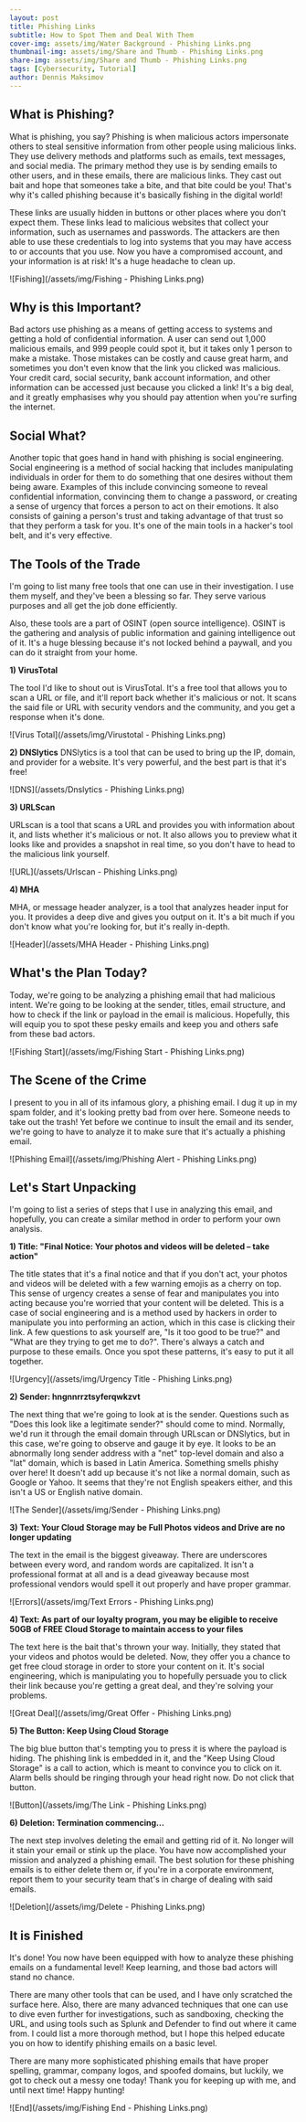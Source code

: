 ```yaml
---
layout: post
title: Phishing Links
subtitle: How to Spot Them and Deal With Them
cover-img: assets/img/Water Background - Phishing Links.png
thumbnail-img: assets/img/Share and Thumb - Phishing Links.png
share-img: assets/img/Share and Thumb - Phishing Links.png
tags: [Cybersecurity, Tutorial]
author: Dennis Maksimov
---
```


## What is Phishing?

What is phishing, you say? Phishing is when malicious actors impersonate others to steal sensitive information from other people using malicious links. They use delivery methods and platforms such as emails, text messages, and social media. The primary method they use is by sending emails to other users, and in these emails, there are malicious links. They cast out bait and hope that someones take a bite, and that bite could be you! That's why it's called phishing because it's basically fishing in the digital world!

These links are usually hidden in buttons or other places where you don't expect them. These links lead to malicious websites that collect your information, such as usernames and passwords. The attackers are then able to use these credentials to log into systems that you may have access to or accounts that you use. Now you have a compromised account, and your information is at risk! It's a huge headache to clean up.

![Fishing](/assets/img/Fishing - Phishing Links.png)

## Why is this Important?

Bad actors use phishing as a means of getting access to systems and getting a hold of confidential information. A user can send out 1,000 malicious emails, and 999 people could spot it, but it takes only 1 person to make a mistake. Those mistakes can be costly and cause great harm, and sometimes you don't even know that the link you clicked was malicious. Your credit card, social security, bank account information, and other information can be accessed just because you clicked a link! It's a big deal, and it greatly emphasises why you should pay attention when you're surfing the internet.

## Social What?

Another topic that goes hand in hand with phishing is social engineering. Social engineering is a method of social hacking that includes manipulating individuals in order for them to do something that one desires without them being aware. Examples of this include convincing someone to reveal confidential information, convincing them to change a password, or creating a sense of urgency that forces a person to act on their emotions. It also consists of gaining a person's trust and taking advantage of that trust so that they perform a task for you. It's one of the main tools in a hacker's tool belt, and it's very effective.

## The Tools of the Trade

I'm going to list many free tools that one can use in their investigation. I use them myself, and they've been a blessing so far. They serve various purposes and all get the job done efficiently.

Also, these tools are a part of OSINT (open source intelligence). OSINT is the gathering and analysis of public information and gaining intelligence out of it. It's a huge blessing because it's not locked behind a paywall, and you can do it straight from your home. 

**1) VirusTotal**

The tool I'd like to shout out is VirusTotal. It's a free tool that allows you to scan a URL or file, and it'll report back whether it's malicious or not. It scans the said file or URL with security vendors and the community, and you get a response when it's done.

![Virus Total](/assets/img/Virustotal - Phishing Links.png)

**2) DNSlytics**
DNSlytics is a tool that can be used to bring up the IP, domain, and provider for a website. It's very powerful, and the best part is that it's free!

![DNS](/assets/Dnslytics - Phishing Links.png)

**3) URLScan**

URLscan is a tool that scans a URL and provides you with information about it, and lists whether it's malicious or not. It also allows you to preview what it looks like and provides a snapshot in real time, so you don't have to head to the malicious link yourself. 

![URL](/assets/Urlscan - Phishing Links.png)

**4) MHA**

MHA, or message header analyzer, is a tool that analyzes header input for you. It provides a deep dive and gives you output on it. It's a bit much if you don't know what you're looking for, but it's really in-depth.

![Header](/assets/MHA Header - Phishing Links.png)

## What's the Plan Today?

Today, we're going to be analyzing a phishing email that had malicious intent. We're going to be looking at the sender, titles, email structure, and how to check if the link or payload in the email is malicious. Hopefully, this will equip you to spot these pesky emails and keep you and others safe from these bad actors.

![Fishing Start](/assets/img/Fishing Start - Phishing Links.png)

## The Scene of the Crime

I present to you in all of its infamous glory, a phishing email. I dug it up in my spam folder, and it's looking pretty bad from over here. Someone needs to take out the trash! Yet before we continue to insult the email and its sender, we're going to have to analyze it to make sure that it's actually a phishing email.

![Phishing Email](/assets/img/Phishing Alert - Phishing Links.png)

## Let's Start Unpacking

I'm going to list a series of steps that I use in analyzing this email, and hopefully, you can create a similar method in order to perform your own analysis.

**1) Title: "Final Notice: Your photos and videos will be deleted – take action"**

The title states that it's a final notice and that if you don't act, your photos and videos will be deleted with a few warning emojis as a cherry on top. This sense of urgency creates a sense of fear and manipulates you into acting because you're worried that your content will be deleted. This is a case of social engineering and is a method used by hackers in order to manipulate you into performing an action, which in this case is clicking their link. A few questions to ask yourself are, "Is it too good to be true?" and "What are they trying to get me to do?". There's always a catch and purpose to these emails. Once you spot these patterns, it's easy to put it all together.

![Urgency](/assets/img/Urgency Title - Phishing Links.png)

**2) Sender: hngnnrrztsyferqwkzvt**

The next thing that we're going to look at is the sender. Questions such as "Does this look like a legitimate sender?" should come to mind. Normally, we'd run it through the email domain through URLscan or DNSlytics, but in this case, we're going to observe and gauge it by eye. It looks to be an abnormally long sender address with a "net" top-level domain and also a "lat" domain, which is based in Latin America. Something smells phishy over here! It doesn't add up because it's not like a normal domain, such as Google or Yahoo. It seems that they're not English speakers either, and this isn't a US or English native domain. 

![The Sender](/assets/img/Sender - Phishing Links.png)
 
**3) Text: Your Cloud Storage may be Full Photos videos and Drive are no longer updating**

The text in the email is the biggest giveaway. There are underscores between every word, and random words are capitalized. It isn't a professional format at all and is a dead giveaway because most professional vendors would spell it out properly and have proper grammar.

![Errors](/assets/img/Text Errors - Phishing Links.png)

**4) Text: As part of our loyalty program, you may be eligible to receive 50GB of FREE Cloud Storage to maintain access to your files**

The text here is the bait that's thrown your way. Initially, they stated that your videos and photos would be deleted. Now, they offer you a chance to get free cloud storage in order to store your content on it. It's social engineering, which is manipulating you to hopefully persuade you to click their link because you're getting a great deal, and they're solving your problems.

![Great Deal](/assets/img/Great Offer - Phishing Links.png)

**5) The Button: Keep Using Cloud Storage**

The big blue button that's tempting you to press it is where the payload is hiding. The phishing link is embedded in it, and the "Keep Using Cloud Storage" is a call to action, which is meant to convince you to click on it. Alarm bells should be ringing through your head right now. Do not click that button.

![Button](/assets/img/The Link - Phishing Links.png)

**6) Deletion: Termination commencing...**

The next step involves deleting the email and getting rid of it. No longer will it stain your email or stink up the place. You have now accomplished your mission and analyzed a phishing email. The best solution for these phishing emails is to either delete them or, if you're in a corporate environment, report them to your security team that's in charge of dealing with said emails. 

![Deletion](/assets/img/Delete - Phishing Links.png)

## It is Finished

It's done! You now have been equipped with how to analyze these phishing emails on a fundamental level! Keep learning, and those bad actors will stand no chance.

There are many other tools that can be used, and I have only scratched the surface here. Also, there are many advanced techniques that one can use to dive even further for investigations, such as sandboxing, checking the URL, and using tools such as Splunk and Defender to find out where it came from. I could list a more thorough method, but I hope this helped educate you on how to identify phishing emails on a basic level.

There are many more sophisticated phishing emails that have proper spelling, grammar, company logos, and spoofed domains, but luckily, we got to check out a messy one today! Thank you for keeping up with me, and until next time! Happy hunting!

![End](/assets/img/Fishing End - Phishing Links.png)
